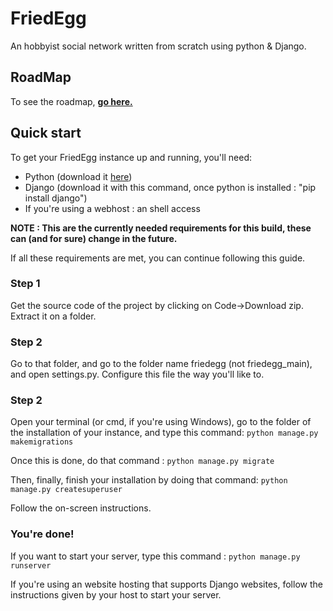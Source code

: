 # FriedEgg
An hobbyist social network written from scratch using python & Django.
## RoadMap
To see the roadmap, **<a href="https://github.com/Rix565/friedegg/blob/main/docs/roadmap.md">go here.</a>** 
## Quick start
To get your FriedEgg instance up and running, you'll need:
<ul>
  <li>Python (download it <a href="http://python.org/downloads">here</a>)</li>
  <li>Django (download it with this command, once python is installed : "pip install django")</li>
  <li>If you're using a webhost : an shell access</li>
</ul>

**NOTE : This are the currently needed requirements for this build, these can (and for sure) change in the future.**

If all these requirements are met, you can continue following this guide.

### Step 1
Get the source code of the project by clicking on Code->Download zip.
Extract it on a folder.
### Step 2
Go to that folder, and go to the folder name friedegg (not friedegg_main), and open settings.py. Configure this file the way you'll like to.
### Step 2
Open your terminal (or cmd, if you're using Windows), go to the folder of the installation of your instance, and type this command:
```python manage.py makemigrations```

Once this is done, do that command :
```python manage.py migrate```

Then, finally, finish your installation by doing that command:
```python manage.py createsuperuser```

Follow the on-screen instructions.
### You're done!
If you want to start your server, type this command :
```python manage.py runserver```

If you're using an website hosting that supports Django websites, follow the instructions given by your host to start your server.

